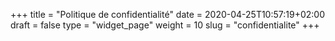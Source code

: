 +++
title = "Politique de confidentialité"
date = 2020-04-25T10:57:19+02:00
draft = false
type = "widget_page"
weight = 10
slug = "confidentialite"
+++
